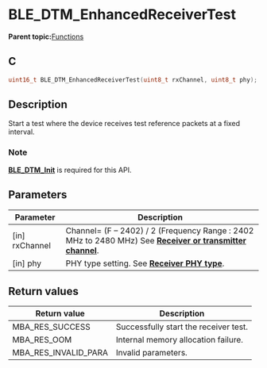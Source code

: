 # BLE\_DTM\_EnhancedReceiverTest

**Parent topic:**[Functions](GUID-965015D2-EDE8-4792-85DF-17B7B0E47E36.md)

## C

```c
uint16_t BLE_DTM_EnhancedReceiverTest(uint8_t rxChannel, uint8_t phy);
```

## Description

Start a test where the device receives test reference packets at a fixed interval.

### Note

**[BLE\_DTM\_Init](GUID-21714A75-A3D2-41AE-AF6B-7AB79CE96BAE.md)** is required for this API.

## Parameters

|Parameter|Description|
|---------|-----------|
|\[in\] rxChannel|Channel= \(F – 2402\) / 2 \(Frequency Range : 2402 MHz to 2480 MHz\) See **[Receiver or transmitter channel](GUID-60BC186A-6C5A-4ABE-B0F9-391C4B40CC18.md)**.|
|\[in\] phy|PHY type setting. See **[Receiver PHY type](GUID-E48F2A0F-67E0-4999-BCCC-FD8784F524A8.md)**.|

## Return values

|Return value|Description|
|------------|-----------|
|MBA\_RES\_SUCCESS|Successfully start the receiver test.|
|MBA\_RES\_OOM|Internal memory allocation failure.|
|MBA\_RES\_INVALID\_PARA|Invalid parameters.|

